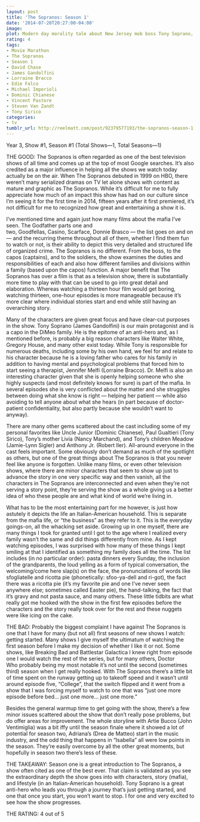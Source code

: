 ```yaml
---
layout: post
title: 'The Sopranos: Season 1'
date: '2014-07-20T20:27:00-04:00'
image: 
plot: Modern day morality tale about New Jersey mob boss Tony Soprano, as he deals with personal and professional issues in his home and business life.
rating: 4
tags:
- Movie Marathon
- The Sopranos
- Season 1
- David Chase
- James Gandolfini
- Lorraine Bracco
- Edie Falco
- Michael Imperioli
- Dominic Chianese
- Vincent Pastore
- Steven Van Zandt
- Tony Sirico
categories:
- tv
tumblr_url: http://reelmatt.com/post/92379577193/the-sopranos-season-1
---
```


Year 3, Show #1, Season #1 (Total Shows—1, Total Seasons—1)

THE GOOD: The Sopranos is often regarded as one of the best television shows of all time and comes up at the top of most Google searches. It’s also credited as a major influence in helping all the shows we watch today actually be on the air. When The Sopranos debuted in 1999 on HBO, there weren’t many serialized dramas on TV let alone shows with content as mature and graphic as The Sopranos. While it’s difficult for me to fully appreciate how much of an impact this show has had on our culture since I’m seeing it for the first time in 2014, fifteen years after it first premiered, it’s not difficult for me to recognized how great and entertaining a show it is.

I’ve mentioned time and again just how many films about the mafia I’ve seen. The Godfather parts one and two, Goodfellas, Casino, Scarface, Donnie Brasco — the list goes on and on — and the recurring theme throughout all of them, whether I find them fun to watch or not, is their ability to depict this very detailed and structured life of organized crime. The Sopranos is no different. From the boss, to the capos (captains), and to the soldiers, the show examines the duties and responsibilities of each and also how different families and divisions within a family (based upon the capos) function. A major benefit that The Sopranos has over a film is that as a television show, there is substantially more time to play with that can be used to go into great detail and elaboration. Whereas watching a thirteen hour film would get boring, watching thirteen, one-hour episodes is more manageable because it’s more clear where individual stories start and end while still having an overarching story.

Many of the characters are given great focus and have clear-cut purposes in the show. Tony Soprano (James Gandolfini) is our main protagonist and is a capo in the DiMeo family. He is the epitome of an anti-hero and, as I mentioned before, is probably a big reason characters like Walter White, Gregory House, and many other exist today. While Tony is responsible for numerous deaths, including some by his own hand, we feel for and relate to his character because he is a loving father who cares for his family in addition to having mental and psychological problems that forced him to start seeing a therapist, Jennifer Melfi (Lorraine Bracco). Dr. Melfi is also an interesting character given that she is openly helping someone who she highly suspects (and most definitely knows for sure) is part of the mafia. In several episodes she is very conflicted about the matter and she struggles between doing what she know is right — helping her patient — while also avoiding to tell anyone about what she hears (in part because of doctor-patient confidentiality, but also partly because she wouldn’t want to anyway).

There are many other gems scattered about the cast including some of my personal favorites like Uncle Junior (Dominic Chianese), Paul Gualtieri (Tony Sirico), Tony’s mother Livia (Nancy Marchand), and Tony’s children Meadow (Jamie-Lynn Sigler) and Anthony Jr. (Robert Iler). All-around everyone in the cast feels important. Some obviously don’t demand as much of the spotlight as others, but one of the great things about The Sopranos is that you never feel like anyone is forgotten. Unlike many films, or even other television shows, where there are minor characters that seem to show up just to advance the story in one very specific way and then vanish, all the characters in The Sopranos are interconnected and even when they’re not serving a story point, they’re serving the show as a whole giving us a better idea of who these people are and what kind of world we’re living in.

What has to be the most entertaining part for me however, is just how astutely it depicts the life an Italian-American household. This is separate from the mafia life, or “the business” as they refer to it. This is the everyday goings-on, all the whacking set aside. Growing up in one myself, there are many things I took for granted until I got to the age where I realized every family wasn’t the same and did things differently from mine. As I kept watching episodes, I was surprised with how many of these things I kept smiling at that I identified as something my family does all the time. The list includes (in no particular order): pasta dinners every Sunday, the inclusion of the grandparents, the loud yelling as a form of typical conversation, the welcoming/come here slap(s) on the face, the pronunciations of words like sfogliatelle and ricotta pie (phonetically: sfoo-ya-dell and ri-got), the fact there was a ricotta pie (it’s my favorite pie and one I’ve never seen anywhere else; sometimes called Easter pie), the hand-talking, the fact that it’s gravy and not pasta sauce, and many others. These little tidbits are what really got me hooked with the show in the first few episodes before the characters and the story really took over for the rest and these nuggets were like icing on the cake.

THE BAD: Probably the biggest complaint I have against The Sopranos is one that I have for many (but not all) first seasons of new shows I watch: getting started. Many shows I give myself the ultimatum of watching the first season before I make my decision of whether I like it or not. Some shows, like Breaking Bad and Battlestar Galactica I knew right from episode one I would watch the rest of the series, but for many others, Doctor Who probably being my most notable it’s not until the second (sometimes third) season when I get really hooked. With The Sopranos there’s a little bit of time spent on the runway getting up to takeoff speed and it wasn’t until around episode five, “College”, that the switch flipped and it went from a show that I was forcing myself to watch to one that was “just one more episode before bed… just one more… just one more.”

Besides the general warmup time to get going with the show, there’s a few minor issues scattered about the show that don’t really pose problems, but do offer areas for improvement. The whole storyline with Artie Bucco (John Ventimiglia) was a bit iffy until the season finale where it showed a lot of potential for season two, Adriana’s (Drea de Matteo) start in the music industry, and the odd thing that happens in “Isabella” all were low points in the season. They’re easily overcome by all the other great moments, but hopefully in season two there’s less of these.

THE TAKEAWAY: Season one is a great introduction to The Sopranos, a show often cited as one of the best ever. That claim is validated as you see the extraordinary depth the show goes into with characters, story (mafia), and lifestyle (in an Italian-American household). Tony Soprano is a great anti-hero who leads you through a journey that’s just getting started, and one that once you start, you won’t want to stop. I for one and very excited to see how the show progresses.

THE RATING: 4 out of 5
